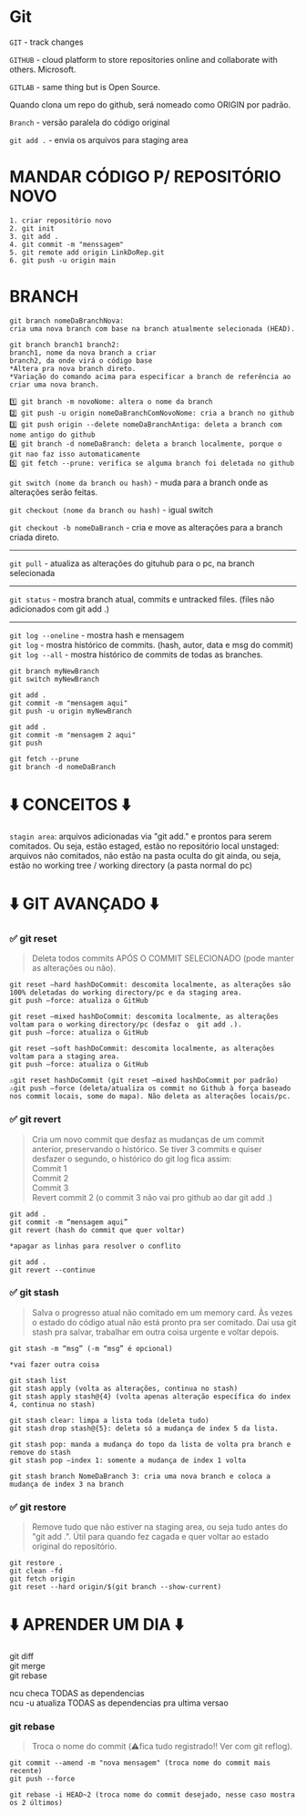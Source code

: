 # Git

`GIT` - track changes

`GITHUB` - cloud platform to store repositories online and collaborate with others. Microsoft.

`GITLAB` - same thing but is Open Source.

Quando clona um repo do github, será nomeado como ORIGIN por padrão.

`Branch` - versão paralela do código original

`git add .` - envia os arquivos para staging area

# MANDAR CÓDIGO P/ REPOSITÓRIO NOVO
```
1. criar repositório novo
2. git init
3. git add .
4. git commit -m "menssagem"
5. git remote add origin LinkDoRep.git
6. git push -u origin main
```
# BRANCH
```
git branch nomeDaBranchNova:
cria uma nova branch com base na branch atualmente selecionada (HEAD).

git branch branch1 branch2:
branch1, nome da nova branch a criar
branch2, da onde virá o código base
*Altera pra nova branch direto.
*Variação do comando acima para especificar a branch de referência ao criar uma nova branch.

1️⃣ git branch -m novoNome: altera o nome da branch
2️⃣ git push -u origin nomeDaBranchComNovoNome: cria a branch no github
3️⃣ git push origin --delete nomeDaBranchAntiga: deleta a branch com nome antigo do github
4️⃣ git branch -d nomeDaBranch: deleta a branch localmente, porque o git nao faz isso automaticamente
5️⃣ git fetch --prune: verifica se alguma branch foi deletada no github
```

`git switch (nome da branch ou hash)` - muda para a branch onde as alterações serão feitas.

`git checkout (nome da branch ou hash)` - igual switch

`git checkout -b nomeDaBranch` - cria e move as alterações para a branch criada direto.
***
`git pull` - atualiza as alterações do gituhub para o pc, na branch selecionada
***
`git status` - mostra branch atual, commits e untracked files. (files não adicionados com git add .)
***
`git log --oneline` - mostra hash e mensagem  
`git log` - mostra histórico de commits. (hash, autor, data e msg do commit)  
`git log --all` - mostra histórico de commits de todas as branches.

```
git branch myNewBranch
git switch myNewBranch

git add .
git commit -m "mensagem aqui"
git push -u origin myNewBranch

git add .
git commit -m "mensagem 2 aqui"
git push

git fetch --prune
git branch -d nomeDaBranch
```

# ⬇️ CONCEITOS ⬇️ 

`stagin area`: arquivos adicionadas via "git add." e prontos para serem comitados. Ou seja, estão estaged, estão no repositório local
unstaged: arquivos não comitados, não estão na pasta oculta do git ainda, ou seja, estão no working tree / working directory (a pasta normal do pc) 

# ⬇️ GIT AVANÇADO ⬇️ 

### ✅ git reset
> Deleta todos commits APÓS O COMMIT SELECIONADO (pode manter as alterações ou não).  
```
git reset —hard hashDoCommit: descomita localmente, as alterações são 100% deletadas do working directory/pc e da staging area.  
git push —force: atualiza o GitHub

git reset —mixed hashDoCommit: descomita localmente, as alterações voltam para o working directory/pc (desfaz o  git add .).  
git push —force: atualiza o GitHub

git reset —soft hashDoCommit: descomita localmente, as alterações voltam para a staging area.  
git push —force: atualiza o GitHub

⚠️git reset hashDoCommit (git reset —mixed hashDoCommit por padrão)  
⚠️git push —force (deleta/atualiza os commit no Github à força baseado nos commit locais, some do mapa). Não deleta as alterações locais/pc.
```

### ✅ git revert
> Cria um novo commit que desfaz as mudanças de um commit anterior, preservando o histórico. Se tiver 3 commits e quiser desfazer o segundo, o histórico do git log fica assim:  
Commit 1  
Commit 2  
Commit 3  
Revert commit 2 (o commit 3 não vai pro github ao dar git add .)

```
git add .  
git commit -m “mensagem aqui”  
git revert (hash do commit que quer voltar)

*apagar as linhas para resolver o conflito

git add .  
git revert --continue
```

### ✅ git stash
> Salva o progresso atual não comitado em um memory card. Às vezes o estado do código atual não está pronto pra ser comitado. Dai usa git stash pra salvar, trabalhar em outra coisa urgente e voltar depois.

```
git stash -m “msg” (-m “msg” é opcional)

*vai fazer outra coisa

git stash list  
git stash apply (volta as alterações, continua no stash)  
git stash apply stash@{4} (volta apenas alteração específica do index 4, continua no stash)

git stash clear: limpa a lista toda (deleta tudo)  
git stash drop stash@{5}: deleta só a mudança de index 5 da lista.

git stash pop: manda a mudança do topo da lista de volta pra branch e remove do stash  
git stash pop —index 1: somente a mudança de index 1 volta

git stash branch NomeDaBranch 3: cria uma nova branch e coloca a mudança de index 3 na branch
```

### ✅ git restore
> Remove tudo que não estiver na staging area, ou seja tudo antes do "git add .". Útil para quando fez cagada e quer voltar ao estado original do repositório.
```
git restore .
git clean -fd
git fetch origin
git reset --hard origin/$(git branch --show-current)
```

# ⬇️ APRENDER UM DIA ⬇️ 

git diff  
git merge  
git rebase

ncu checa TODAS as dependencias  
ncu -u atualiza TODAS as dependencias pra ultima versao

### git rebase
> Troca o nome do commit (⚠️fica tudo registrado!! Ver com git reflog).

```
git commit --amend -m "nova mensagem" (troca nome do commit mais recente)
git push --force

git rebase -i HEAD~2 (troca nome do commit desejado, nesse caso mostra os 2 últimos)
```

